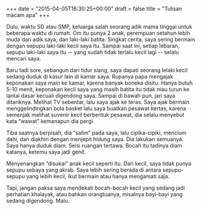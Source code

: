 +++
date = "2015-04-05T16:30:25+00:00"
draft = false
title = "Tulisan macam apa"
+++
<p>Dulu, waktu SD atau SMP, keluarga salah seorang adik mama tinggal untuk beberapa waktu di rumah. Om itu punya 2 anak, perempuan setahun lebih muda dari adik saya, dan laki-laki batita. Singkat cerita, saya sering bermain dengan sepupu laki-laki kecil saya itu. Sampai saat ini, setiap lebaran, sepupu laki-laki saya itu -- yang sudah tidak terlalu kecil lagi -- selalu mencari saya.</p><p>Baru tadi sore, sebangun dari tidur siang, saya dapati seorang lelaki kecil sedang duduk di kasur lain di kamar saya. Rupanya papa mengajak keponakan saya main ke kamar, karena banyak boneka disitu. Hanya butuh 5-10 menit, keponakan kecil saya yang masih batita itu tidak mau turun ke lantai dasar kecuali digendong saya. Sampai di bawah pun, jari saya ditariknya. Melihat TV sebentar, lalu saya ajak ke teras. Saya ajak bermain menggelindingkan bola basket lalu saya buatkan pesawat kertas, karena semenjak melihat suvenir kecil berbentuk pesawat, dia selalu menyebut kata&nbsp;“wawat” kemanapun dia pergi.</p><p>Tiba saatnya berpisah, dia&nbsp;“salim” pada saya, lalu cipika-cipiki, mencium dahi, dan diakhiri dengan menjepit hidung saya. Dia lakukan semuanya. Saya hanya duduk diam. Seisi ruangan tertawa. Bocah itu tadinya diam katanya, ketemu saya jadi genit.</p><p>Menyenangkan&nbsp;“disukai” anak kecil seperti itu. Dari kecil, saya tidak punya sepupu sebaya yang akrab. Saya lebih sering berada di antara sepupu-sepupu yang lebih kecil, ikut bermain atau hanya mengamati saja.</p><p>Tapi, jangan paksa saya mendekati bocah-bocah kecil yang sedang jadi perhatian khalayak, atau bahkan orangtuanya, misalnya bayi-bayi yang sedang digendong. Malu.</p>